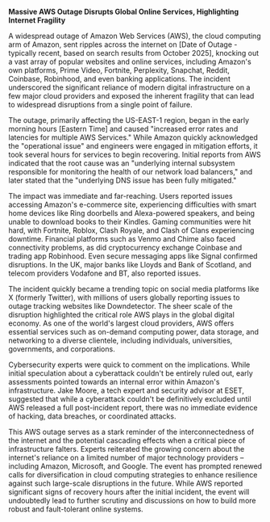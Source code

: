 **Massive AWS Outage Disrupts Global Online Services, Highlighting Internet Fragility**

A widespread outage of Amazon Web Services (AWS), the cloud computing arm of Amazon, sent ripples across the internet on [Date of Outage - typically recent, based on search results from October 2025], knocking out a vast array of popular websites and online services, including Amazon's own platforms, Prime Video, Fortnite, Perplexity, Snapchat, Reddit, Coinbase, Robinhood, and even banking applications. The incident underscored the significant reliance of modern digital infrastructure on a few major cloud providers and exposed the inherent fragility that can lead to widespread disruptions from a single point of failure.

The outage, primarily affecting the US-EAST-1 region, began in the early morning hours [Eastern Time] and caused "increased error rates and latencies for multiple AWS Services." While Amazon quickly acknowledged the "operational issue" and engineers were engaged in mitigation efforts, it took several hours for services to begin recovering. Initial reports from AWS indicated that the root cause was an "underlying internal subsystem responsible for monitoring the health of our network load balancers," and later stated that the "underlying DNS issue has been fully mitigated."

The impact was immediate and far-reaching. Users reported issues accessing Amazon's e-commerce site, experiencing difficulties with smart home devices like Ring doorbells and Alexa-powered speakers, and being unable to download books to their Kindles. Gaming communities were hit hard, with Fortnite, Roblox, Clash Royale, and Clash of Clans experiencing downtime. Financial platforms such as Venmo and Chime also faced connectivity problems, as did cryptocurrency exchange Coinbase and trading app Robinhood. Even secure messaging apps like Signal confirmed disruptions. In the UK, major banks like Lloyds and Bank of Scotland, and telecom providers Vodafone and BT, also reported issues.

The incident quickly became a trending topic on social media platforms like X (formerly Twitter), with millions of users globally reporting issues to outage tracking websites like Downdetector. The sheer scale of the disruption highlighted the critical role AWS plays in the global digital economy. As one of the world's largest cloud providers, AWS offers essential services such as on-demand computing power, data storage, and networking to a diverse clientele, including individuals, universities, governments, and corporations.

Cybersecurity experts were quick to comment on the implications. While initial speculation about a cyberattack couldn't be entirely ruled out, early assessments pointed towards an internal error within Amazon's infrastructure. Jake Moore, a tech expert and security advisor at ESET, suggested that while a cyberattack couldn't be definitively excluded until AWS released a full post-incident report, there was no immediate evidence of hacking, data breaches, or coordinated attacks.

This AWS outage serves as a stark reminder of the interconnectedness of the internet and the potential cascading effects when a critical piece of infrastructure falters. Experts reiterated the growing concern about the internet's reliance on a limited number of major technology providers – including Amazon, Microsoft, and Google. The event has prompted renewed calls for diversification in cloud computing strategies to enhance resilience against such large-scale disruptions in the future. While AWS reported significant signs of recovery hours after the initial incident, the event will undoubtedly lead to further scrutiny and discussions on how to build more robust and fault-tolerant online systems.